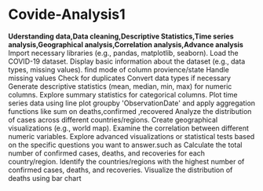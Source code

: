 # Covide-Analysis1
**Uderstanding data,Data cleaning,Descriptive Statistics,Time series analysis,Geographical analysis,Correlation analysis,Advance analysis**
Import necessary libraries (e.g., pandas, matplotlib, seaborn).
Load the COVID-19 dataset.
Display basic information about the dataset (e.g., data types, missing values).
find mode of column provience/state
Handle missing values
Check for duplicates
Convert data types if necessary
Generate descriptive statistics (mean, median, min, max) for numeric columns.
Explore summary statistics for categorical columns.
Plot time series data using line plot
groupby 'ObservationDate' and apply aggregation functions like sum on deaths,confirmed ,recovered 
Analyze the distribution of cases across different countries/regions.
Create geographical visualizations (e.g., world map).
​Examine the correlation between different numeric variables.
Explore advanced visualizations or statistical tests based on the specific questions you want to answer.such as
Calculate the total number of confirmed cases, deaths, and recoveries for each country/region.
Identify the countries/regions with the highest number of confirmed cases, deaths, and recoveries.
Visualize the distribution of deaths using bar chart
